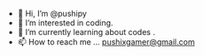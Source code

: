 - 👋 Hi, I’m @pushipy
- 👀 I’m interested in coding.
- 🌱 I’m currently learning about codes .
- 📫 How to reach me ...
pushixgamer@gmail.com
<!---
pushipy/pushipy is a ✨ special ✨ repository because its `README.md` (this file) appears on your GitHub profile.
You can click the Preview link to take a look at your changes.
--->
